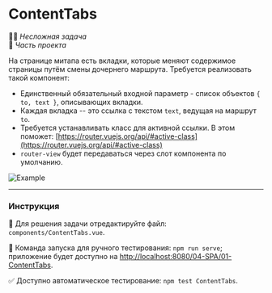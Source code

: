# ContentTabs

👶🏻 _Несложная задача_<br>
💼 _Часть проекта_

На странице митапа есть вкладки, которые меняют содержимое страницы путём смены дочернего маршрута. Требуется реализовать такой компонент:
- Единственный обязательный входной параметр - список объектов `{ to, text }`, описывающих вкладки.
- Каждая вкладка -- это ссылка с текстом `text`, ведущая на маршрут `to`.
- Требуется устанавливать класс для активной ссылки. В этом поможет: [https://router.vuejs.org/api/#active-class](https://router.vuejs.org/api/#active-class)
- `router-view` будет передаваться через слот компонента по умолчанию.

<img src="https://i.imgur.com/vzlU4A7.gif" alt="Example" />

---

### Инструкция

📝 Для решения задачи отредактируйте файл: `components/ContentTabs.vue`.

🚀 Команда запуска для ручного тестирования: `npm run serve`;<br>
приложение будет доступно на [http://localhost:8080/04-SPA/01-ContentTabs](http://localhost:8080/04-SPA/01-ContentTabs).

✅ Доступно автоматическое тестирование: `npm test ContentTabs`.
